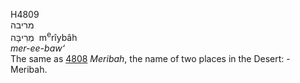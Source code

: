 <body>
  <p>H4809<br>  מריבה  <br> מְרִיבָּה  ‎  m<sup>e</sup>rı̂ybâh  <br><i>mer-ee-baw‘ </i><br>The same as <a href="h4808.htm">4808</a>  <i>Meribah</i>, the name of two places in the Desert: - Meribah.<br></p>
 </body>